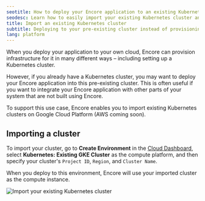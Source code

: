 ```yaml
---
seotitle: How to deploy your Encore application to an existing Kubernetes cluster
seodesc: Learn how to easily import your existing Kubernetes cluster and deploy your Encore application into it.
title: Import an existing Kubernetes cluster
subtitle: Deploying to your pre-existing cluster instead of provisioning a new one
lang: platform
---
```


When you deploy your application to your own cloud, Encore can provision infrastructure for it in many different ways – including setting up a Kubernetes cluster.

However, if you already have a Kubernetes cluster, you may want to deploy your Encore application into this pre-existing cluster. This is often useful if you want to integrate your Encore application with other parts of your system that are not built using Encore.

To support this use case, Encore enables you to import existing Kubernetes clusters on Google Cloud Platform (AWS coming soon).

## Importing a cluster

To import your cluster, go to **Create Environment** in the [Cloud Dashboard](https://app.encore.dev), select **Kubernetes: Existing GKE Cluster** as the compute platform, and then specify your cluster's `Project ID`, `Region`, and `Cluster Name`.

When you deploy to this environment, Encore will use your imported cluster as the compute instance.

<img src="/assets/docs/import-k8s.png" title="Import your existing Kubernetes cluster" className="mx-auto"/>
